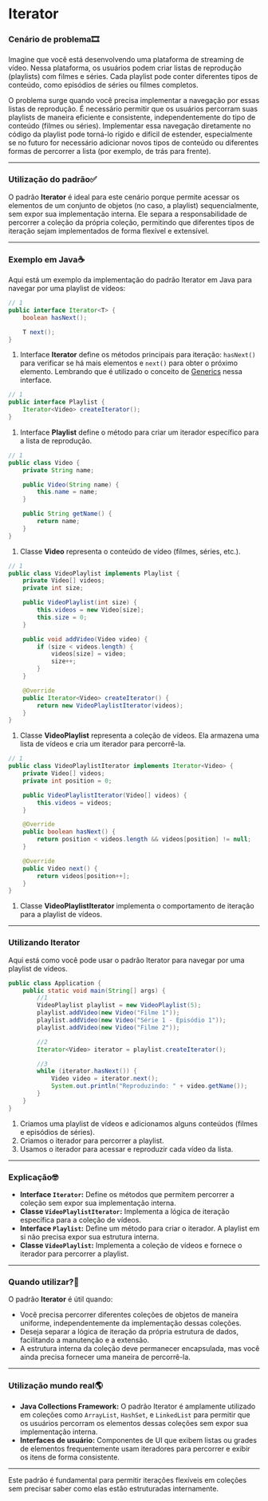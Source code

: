 # Iterator

### Cenário de problema🎞

Imagine que você está desenvolvendo uma plataforma de streaming de vídeo. Nessa plataforma, os usuários podem criar listas de reprodução (playlists) com filmes e séries. Cada playlist pode conter diferentes tipos de conteúdo, como episódios de séries ou filmes completos.

O problema surge quando você precisa implementar a navegação por essas listas de reprodução. É necessário permitir que os usuários percorram suas playlists de maneira eficiente e consistente, independentemente do tipo de conteúdo (filmes ou séries). Implementar essa navegação diretamente no código da playlist pode torná-lo rígido e difícil de estender, especialmente se no futuro for necessário adicionar novos tipos de conteúdo ou diferentes formas de percorrer a lista (por exemplo, de trás para frente).

---

### Utilização do padrão✅

O padrão **Iterator** é ideal para este cenário porque permite acessar os elementos de um conjunto de objetos (no caso, a playlist) sequencialmente, sem expor sua implementação interna. Ele separa a responsabilidade de percorrer a coleção da própria coleção, permitindo que diferentes tipos de iteração sejam implementados de forma flexível e extensível.

---

### Exemplo em Java☕

Aqui está um exemplo da implementação do padrão Iterator em Java para navegar por uma playlist de vídeos:

```java
// 1
public interface Iterator<T> {
    boolean hasNext();

    T next();
}
```

1. Interface **Iterator** define os métodos principais para iteração: `hasNext()` para verificar se há mais elementos e `next()` para obter o próximo elemento. Lembrando que é utilizado o conceito de [Generics](https://www.devmedia.com.br/usando-generics-em-java/28981) nessa interface.

```java
// 1
public interface Playlist {
    Iterator<Video> createIterator();
}
```

1. Interface **Playlist** define o método para criar um iterador específico para a lista de reprodução.

```java
// 1
public class Video {
    private String name;

    public Video(String name) {
        this.name = name;
    }

    public String getName() {
        return name;
    }
}
```

1. Classe **Video** representa o conteúdo de vídeo (filmes, séries, etc.).

```java
// 1
public class VideoPlaylist implements Playlist {
    private Video[] videos;
    private int size;

    public VideoPlaylist(int size) {
        this.videos = new Video[size];
        this.size = 0;
    }

    public void addVideo(Video video) {
        if (size < videos.length) {
            videos[size] = video;
            size++;
        }
    }

    @Override
    public Iterator<Video> createIterator() {
        return new VideoPlaylistIterator(videos);
    }
}
```

1. Classe **VideoPlaylist** representa a coleção de vídeos. Ela armazena uma lista de vídeos e cria um iterador para percorrê-la.

```java
// 1
public class VideoPlaylistIterator implements Iterator<Video> {
    private Video[] videos;
    private int position = 0;

    public VideoPlaylistIterator(Video[] videos) {
        this.videos = videos;
    }

    @Override
    public boolean hasNext() {
        return position < videos.length && videos[position] != null;
    }

    @Override
    public Video next() {
        return videos[position++];
    }
}
```

1. Classe **VideoPlaylistIterator** implementa o comportamento de iteração para a playlist de vídeos.

---

### Utilizando Iterator

Aqui está como você pode usar o padrão Iterator para navegar por uma playlist de vídeos.

```java
public class Application {
    public static void main(String[] args) {
        //1
        VideoPlaylist playlist = new VideoPlaylist(5);
        playlist.addVideo(new Video("Filme 1"));
        playlist.addVideo(new Video("Série 1 - Episódio 1"));
        playlist.addVideo(new Video("Filme 2"));

        //2
        Iterator<Video> iterator = playlist.createIterator();

        //3
        while (iterator.hasNext()) {
            Video video = iterator.next();
            System.out.println("Reproduzindo: " + video.getName());
        }
    }
}
```

1. Criamos uma playlist de vídeos e adicionamos alguns conteúdos (filmes e episódios de séries).
2. Criamos o iterador para percorrer a playlist.
3. Usamos o iterador para acessar e reproduzir cada vídeo da lista.

---

### Explicação🤓

- **Interface `Iterator`:** Define os métodos que permitem percorrer a coleção sem expor sua implementação interna.
- **Classe `VideoPlaylistIterator`:** Implementa a lógica de iteração específica para a coleção de vídeos.
- **Interface `Playlist`:** Define um método para criar o iterador. A playlist em si não precisa expor sua estrutura interna.
- **Classe `VideoPlaylist`:** Implementa a coleção de vídeos e fornece o iterador para percorrer a playlist.

---

### Quando utilizar?🤔

O padrão **Iterator** é útil quando:
- Você precisa percorrer diferentes coleções de objetos de maneira uniforme, independentemente da implementação dessas coleções.
- Deseja separar a lógica de iteração da própria estrutura de dados, facilitando a manutenção e a extensão.
- A estrutura interna da coleção deve permanecer encapsulada, mas você ainda precisa fornecer uma maneira de percorrê-la.

---

### Utilização mundo real🌎

- **Java Collections Framework:** O padrão Iterator é amplamente utilizado em coleções como `ArrayList`, `HashSet`, e `LinkedList` para permitir que os usuários percorram os elementos dessas coleções sem expor sua implementação interna.
- **Interfaces de usuário:** Componentes de UI que exibem listas ou grades de elementos frequentemente usam iteradores para percorrer e exibir os itens de forma consistente.

---

Este padrão é fundamental para permitir iterações flexíveis em coleções sem precisar saber como elas estão estruturadas internamente.